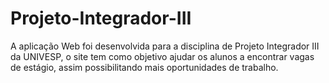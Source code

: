 # Projeto-Integrador-III
A aplicação Web foi desenvolvida para a disciplina de Projeto Integrador III da UNIVESP, o site tem como objetivo ajudar os alunos a encontrar vagas de estágio, assim possibilitando mais oportunidades de trabalho.
